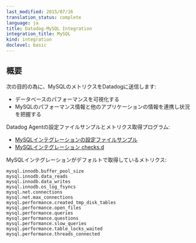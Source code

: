 ```yaml
---
last_modified: 2015/07/16
translation_status: complete
language: ja
title: Datadog-MySQL Integration
integration_title: MySQL
kind: integration
doclevel: basic
---
```


## 概要


次の目的の為に、MySQLのメトリクスをDatadogに送信します:

- データベースのパフォーマンスを可視化する
- MySQLのパフォーマンス情報と他のアプリケーションの情報を連携し状況を把握する

Datadog Agentの設定ファイルサンプルとメトリクス取得プログラム:

* [MySQLインテグレーションの設定ファイルサンプル](https://github.com/DataDog/integrations-core/blob/master/mysql/conf.yaml.example)
* [MySQLインテグレーション checks.d](https://github.com/DataDog/integrations-core/blob/master/mysql/check.py)

MySQLインテグレーションがデフォルトで取得しているメトリクス:

    mysql.innodb.buffer_pool_size
    mysql.innodb.data_reads
    mysql.innodb.data_writes
    mysql.innodb.os_log_fsyncs
    mysql.net.connections
    mysql.net.max_connections
    mysql.performance.created_tmp_disk_tables
    mysql.performance.open_files
    mysql.performance.queries
    mysql.performance.questions
    mysql.performance.slow_queries
    mysql.performance.table_locks_waited
    mysql.performance.threads_connected
